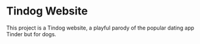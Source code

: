 # Tindog Website
This project is a Tindog website, a playful parody of the popular dating app Tinder but for dogs.

